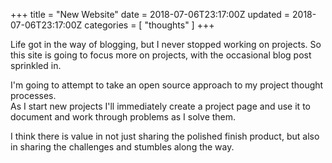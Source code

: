 +++
title = "New Website"
date = 2018-07-06T23:17:00Z
updated = 2018-07-06T23:17:00Z
categories = [ "thoughts" ]
+++

Life got in the way of blogging, but I never stopped working on projects. So this site is going to 
focus more on projects, with the occasional blog post sprinkled in.
<!--more-->

I'm going to attempt to take an open source approach to my project thought processes.  
As I start new projects I'll immediately create a project page and use it to document and work 
through problems as I solve them.  

I think there is value in not just sharing the polished finish product, but also in sharing the 
challenges and stumbles along the way. 
